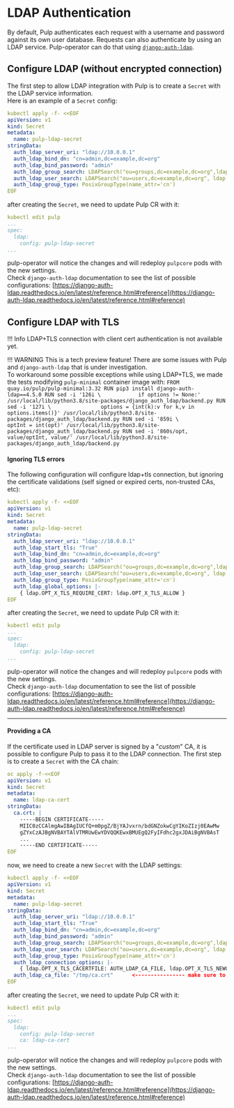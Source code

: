 # LDAP Authentication

By default, Pulp authenticates each request with a username and password against its own user database. Requests can also authenticate by using an LDAP service. Pulp-operator can do that using [`django-auth-ldap`](https://django-auth-ldap.readthedocs.io/en/latest/).


## Configure LDAP (without encrypted connection)

The first step to allow LDAP integration with Pulp is to create a `Secret` with the LDAP service information.  
Here is an example of a `Secret` config:
```yaml
kubectl apply -f- <<EOF
apiVersion: v1
kind: Secret
metadata:
  name: pulp-ldap-secret
stringData:
  auth_ldap_server_uri: "ldap://10.0.0.1"
  auth_ldap_bind_dn: "cn=admin,dc=example,dc=org"
  auth_ldap_bind_password: "admin"
  auth_ldap_group_search: LDAPSearch("ou=groups,dc=example,dc=org",ldap.SCOPE_SUBTREE,"(objectClass=posixGroup)")
  auth_ldap_user_search: LDAPSearch("ou=users,dc=example,dc=org", ldap.SCOPE_SUBTREE, "(uid=%(user)s)")
  auth_ldap_group_type: PosixGroupType(name_attr='cn')
EOF
```

after creating the `Secret`, we need to update Pulp CR with it:
```yaml
kubectl edit pulp
...
spec:
  ldap:
    config: pulp-ldap-secret
...
```

pulp-operator will notice the changes and will redeploy `pulpcore` pods with the new settings.  
Check `django-auth-ldap` documentation to see the list of possible configurations: [https://django-auth-ldap.readthedocs.io/en/latest/reference.html#reference](https://django-auth-ldap.readthedocs.io/en/latest/reference.html#reference)


## Configure LDAP with TLS

!!! Info
    LDAP+TLS connection with client cert authentication is not available yet.

!!! WARNING
    This is a tech preview feature! There are some issues with Pulp and `django-auth-ldap` that is under investigation.  
    To workaround some possible exceptions while using LDAP+TLS, we made the tests modifying `pulp-minimal` container image with:
    ```
    FROM quay.io/pulp/pulp-minimal:3.32
    RUN pip3 install django-auth-ldap==4.5.0
    RUN sed -i '126i \            if options != None:' /usr/local/lib/python3.8/site-packages/django_auth_ldap/backend.py
    RUN sed -i '127i \                options = {int(k):v for k,v in options.items()}' /usr/local/lib/python3.8/site-packages/django_auth_ldap/backend.py
    RUN sed -i '859i \                optInt = int(opt)' /usr/local/lib/python3.8/site-packages/django_auth_ldap/backend.py
    RUN sed -i '860s/opt, value/optInt, value/' /usr/local/lib/python3.8/site-packages/django_auth_ldap/backend.py
    ```


#### Ignoring TLS errors

The following configuration will configure ldap+tls connection, but ignoring the certificate validations (self signed or expired certs, non-trusted CAs, etc):
```yaml
kubectl apply -f- <<EOF
apiVersion: v1
kind: Secret
metadata:
  name: pulp-ldap-secret
stringData:
  auth_ldap_server_uri: "ldap://10.0.0.1"
  auth_ldap_start_tls: "True"
  auth_ldap_bind_dn: "cn=admin,dc=example,dc=org"
  auth_ldap_bind_password: "admin"
  auth_ldap_group_search: LDAPSearch("ou=groups,dc=example,dc=org",ldap.SCOPE_SUBTREE,"(objectClass=posixGroup)")
  auth_ldap_user_search: LDAPSearch("ou=users,dc=example,dc=org", ldap.SCOPE_SUBTREE, "(uid=%(user)s)")
  auth_ldap_group_type: PosixGroupType(name_attr='cn')
  auth_ldap_global_options: |-
    { ldap.OPT_X_TLS_REQUIRE_CERT: ldap.OPT_X_TLS_ALLOW }
EOF
```

after creating the `Secret`, we need to update Pulp CR with it:
```yaml
kubectl edit pulp
...
spec:
  ldap:
    config: pulp-ldap-secret
...
```

pulp-operator will notice the changes and will redeploy `pulpcore` pods with the new settings.  
Check `django-auth-ldap` documentation to see the list of possible configurations: [https://django-auth-ldap.readthedocs.io/en/latest/reference.html#reference](https://django-auth-ldap.readthedocs.io/en/latest/reference.html#reference)

---
#### Providing a CA

If the certificate used in LDAP server is signed by a "*custom*" CA, it is possible to configure Pulp to pass it to the LDAP connection.
The first step is to create a `Secret` with the CA chain:
```yaml
oc apply -f-<<EOF
apiVersion: v1
kind: Secret
metadata:
  name: ldap-ca-cert
stringData:
  ca.crt: |
    -----BEGIN CERTIFICATE-----
    MIIC0zCCAlmgAwIBAgIUCfQ+m0pgZ/BjYAJvxrn/bdGNZokwCgYIKoZIzj0EAwMw
    gZYxCzAJBgNVBAYTAlVTMRUwEwYDVQQKEwxBMUEgQ2FyIFdhc2gxJDAiBgNVBAsT
    ...
    -----END CERTIFICATE-----
EOF
```

now, we need to create a new `Secret` with the LDAP settings:
```yaml
kubectl apply -f- <<EOF
apiVersion: v1
kind: Secret
metadata:
  name: pulp-ldap-secret
stringData:
  auth_ldap_server_uri: "ldap://10.0.0.1"
  auth_ldap_start_tls: "True"
  auth_ldap_bind_dn: "cn=admin,dc=example,dc=org"
  auth_ldap_bind_password: "admin"
  auth_ldap_group_search: LDAPSearch("ou=groups,dc=example,dc=org",ldap.SCOPE_SUBTREE,"(objectClass=posixGroup)")
  auth_ldap_user_search: LDAPSearch("ou=users,dc=example,dc=org", ldap.SCOPE_SUBTREE, "(uid=%(user)s)")
  auth_ldap_group_type: PosixGroupType(name_attr='cn')
  auth_ldap_connection_options: |-
    { ldap.OPT_X_TLS_CACERTFILE: AUTH_LDAP_CA_FILE, ldap.OPT_X_TLS_NEWCTX: 0, ldap.OPT_X_TLS_REQUIRE_CERT: ldap.OPT_X_TLS_ALLOW }
  auth_ldap_ca_file: "/tmp/ca.crt"      <---------------- make sure to define filename with the same value as the key defined in ldap-cert Secret (ca.crt in this example)
EOF
```

after creating the `Secret`, we need to update Pulp CR with it:
```yaml
kubectl edit pulp
...
spec:
  ldap:
    config: pulp-ldap-secret
    ca: ldap-ca-cert
...
```

pulp-operator will notice the changes and will redeploy `pulpcore` pods with the new settings.  
Check `django-auth-ldap` documentation to see the list of possible configurations: [https://django-auth-ldap.readthedocs.io/en/latest/reference.html#reference](https://django-auth-ldap.readthedocs.io/en/latest/reference.html#reference)
